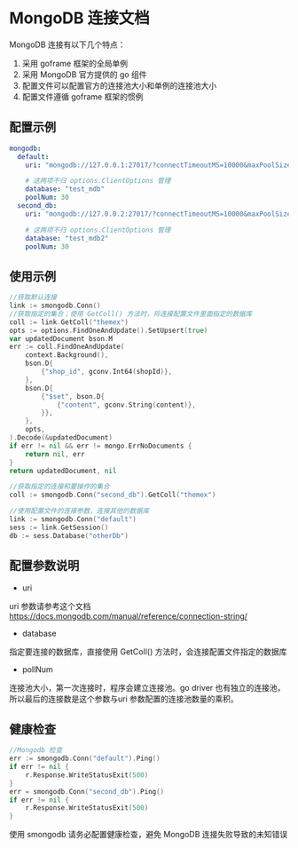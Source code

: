 # MongoDB 连接文档
MongoDB 连接有以下几个特点：
1. 采用 goframe 框架的全局单例
2. 采用 MongoDB 官方提供的 go 组件
3. 配置文件可以配置官方的连接池大小和单例的连接池大小
4. 配置文件遵循 goframe 框架的惯例

## 配置示例
```yaml
mongodb:
  default:
    uri: "mongodb://127.0.0.1:27017/?connectTimeoutMS=10000&maxPoolSize=100&minPoolSize=10"

    # 这两项不归 options.ClientOptions 管理
    database: "test_mdb"
    poolNum: 30
  second_db:
    uri: "mongodb://127.0.0.2:27017/?connectTimeoutMS=10000&maxPoolSize=100&minPoolSize=10"

    # 这两项不归 options.ClientOptions 管理
    database: "test_mdb2"
    poolNum: 30
```

## 使用示例
```go
//获取默认连接
link := smongodb.Conn()
//获取指定的集合；使用 GetColl() 方法时，将连接配置文件里面指定的数据库
coll := link.GetColl("themex")
opts := options.FindOneAndUpdate().SetUpsert(true)
var updatedDocument bson.M
err := coll.FindOneAndUpdate(
    context.Background(),
    bson.D{
        {"shop_id", gconv.Int64(shopId)},
    },
    bson.D{
        {"$set", bson.D{
            {"content", gconv.String(content)},
        }},
    },
    opts,
).Decode(&updatedDocument)
if err != nil && err != mongo.ErrNoDocuments {
    return nil, err
}
return updatedDocument, nil
```

```go
//获取指定的连接和要操作的集合
coll := smongodb.Conn("second_db").GetColl("themex")
```

```go
//使用配置文件的连接参数，连接其他的数据库
link := smongodb.Conn("default")
sess := link.GetSession()
db := sess.Database("otherDb")
```

## 配置参数说明

- uri

uri 参数请参考这个文档 https://docs.mongodb.com/manual/reference/connection-string/

- database

指定要连接的数据库，直接使用 GetColl() 方法时，会连接配置文件指定的数据库

- pollNum

连接池大小，第一次连接时，程序会建立连接池。go driver 也有独立的连接池，所以最后的连接数是这个参数与uri 参数配置的连接池数量的乘积。

## 健康检查

```go
//Mongodb 检查
err := smongodb.Conn("default").Ping()
if err != nil {
    r.Response.WriteStatusExit(500)
}
err = smongodb.Conn("second_db").Ping()
if err != nil {
    r.Response.WriteStatusExit(500)
}
```

使用 smongodb 请务必配置健康检查，避免 MongoDB 连接失败导致的未知错误